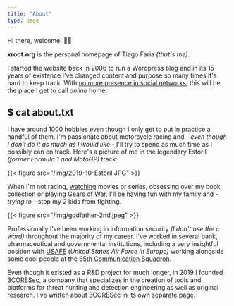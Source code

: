 ```yaml
---
title: "About"
type: page
---
```


Hi there, welcome! 👋🏽

**xroot.org** is the personal homepage of Tiago Faria *(that's me)*. 

I started the website back in 2006 to run a Wordpress blog and in its 15 years of existence I've changed content and purpose so many times it's hard to keep track. With [no more presence in social networks](/posts/life-after-socials/), this will be the place I get to call *online* home.

## $ cat about.txt

I have around 1000 hobbies even though I only get to put in practice a handful of them. I'm passionate about motorcycle racing and *- even though I don't do it as much as I would like -* I'll try to spend as much time as I possibly can on track. Here's a picture of me in the legendary Estoril *(former Formula 1 and MotoGP)* track:

{{< figure src="/img/2019-10-Estoril.JPG" >}}

When I'm not racing, [watching](/tags/watch/) movies or series, obsessing over my book collection or playing [Gears of War](https://gearsofwar.com/), I'll be having fun with my family and *- trying to -* stop my 2 kids from fighting. 

{{< figure src="/img/godfather-2nd.jpeg" >}}

Professionally I've been working in information security *(I don't use the c word)* throughout the majority of my career. I've worked in several bank, pharmaceutical and governmental institutions, including a very insightful position with [USAFE](https://www.usafe.af.mil/) *(United States Air Force in Europe)* working alongside some cool people at the [65th Communication Squadron](https://www.afhra.af.mil/About-Us/Fact-Sheets/Display/Article/432854/65-communications-squadron-usafe/). 

Even though it existed as a R&D project for much longer, in 2019 I founded [3CORESec](https://3coresec.com), a company that specializes in the creation of tools and platforms for threat hunting and detection engineering as well as original research. I've written about 3CORESec in its [own separate page](/3coresec).
